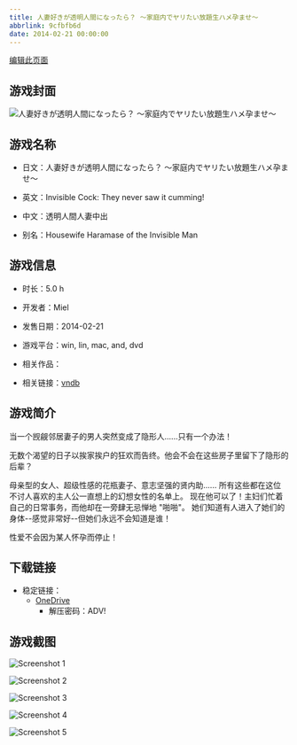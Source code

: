 ```yaml
---
title: 人妻好きが透明人間になったら？ ～家庭内でヤリたい放題生ハメ孕ませ～
abbrlink: 9cfbfb6d
date: 2014-02-21 00:00:00
---
```

[编辑此页面](https://github.com/ACG-3/ADV3-source/blob/main/source/_posts/games/%E4%BA%BA%E5%A6%BB%E5%A5%BD%E3%81%8D%E3%81%8C%E9%80%8F%E6%98%8E%E4%BA%BA%E9%96%93%E3%81%AB%E3%81%AA%E3%81%A3%E3%81%9F%E3%82%89%EF%BC%9F%20%EF%BD%9E%E5%AE%B6%E5%BA%AD%E5%86%85%E3%81%A7%E3%83%A4%E3%83%AA%E3%81%9F%E3%81%84%E6%94%BE%E9%A1%8C%E7%94%9F%E3%83%8F%E3%83%A1%E5%AD%95%E3%81%BE%E3%81%9B%EF%BD%9E.md)

## 游戏封面

![人妻好きが透明人間になったら？ ～家庭内でヤリたい放題生ハメ孕ませ～](https://pan.timero.xyz/d/onedrive/img_lib_001/%E4%BA%BA%E5%A6%BB%E5%A5%BD%E3%81%8D%E3%81%8C%E9%80%8F%E6%98%8E%E4%BA%BA%E9%96%93%E3%81%AB%E3%81%AA%E3%81%A3%E3%81%9F%E3%82%89%EF%BC%9F%20%EF%BD%9E%E5%AE%B6%E5%BA%AD%E5%86%85%E3%81%A7%E3%83%A4%E3%83%AA%E3%81%9F%E3%81%84%E6%94%BE%E9%A1%8C%E7%94%9F%E3%83%8F%E3%83%A1%E5%AD%95%E3%81%BE%E3%81%9B%EF%BD%9E_cover.avif)


## 游戏名称

- 日文：人妻好きが透明人間になったら？ ～家庭内でヤリたい放題生ハメ孕ませ～
- 英文：Invisible Cock: They never saw it cumming!
- 中文：透明人間人妻中出

- 别名：Housewife Haramase of the Invisible Man


## 游戏信息

- 时长：5.0 h
- 开发者：Miel
- 发售日期：2014-02-21
- 游戏平台：win, lin, mac, and, dvd
- 相关作品：

- 相关链接：[vndb](https://vndb.org/v14692)


## 游戏简介

当一个觊觎邻居妻子的男人突然变成了隐形人......只有一个办法！

无数个渴望的日子以挨家挨户的狂欢而告终。他会不会在这些房子里留下了隐形的后辈？

母亲型的女人、超级性感的花瓶妻子、意志坚强的贤内助......
所有这些都在这位不讨人喜欢的主人公一直想上的幻想女性的名单上。
现在他可以了！主妇们忙着自己的日常事务，而他却在一旁肆无忌惮地 "啪啪"。
她们知道有人进入了她们的身体--感觉非常好--但她们永远不会知道是谁！

性爱不会因为某人怀孕而停止！




## 下载链接

- 稳定链接：
    - [OneDrive](https://pan.timero.xyz/onedrive/adv_lib_001/%E4%BA%BA%E5%A6%BB%E5%A5%BD%E3%81%8D%E3%81%8C%E9%80%8F%E6%98%8E%E4%BA%BA%E9%96%93%E3%81%AB%E3%81%AA%E3%81%A3%E3%81%9F%E3%82%89%EF%BC%9F%20%EF%BD%9E%E5%AE%B6%E5%BA%AD%E5%86%85%E3%81%A7%E3%83%A4%E3%83%AA%E3%81%9F%E3%81%84%E6%94%BE%E9%A1%8C%E7%94%9F%E3%83%8F%E3%83%A1%E5%AD%95%E3%81%BE%E3%81%9B%EF%BD%9E)
        - 解压密码：ADV!



## 游戏截图


![Screenshot 1](https://pan.timero.xyz/d/onedrive/img_lib_001/%E4%BA%BA%E5%A6%BB%E5%A5%BD%E3%81%8D%E3%81%8C%E9%80%8F%E6%98%8E%E4%BA%BA%E9%96%93%E3%81%AB%E3%81%AA%E3%81%A3%E3%81%9F%E3%82%89%EF%BC%9F%20%EF%BD%9E%E5%AE%B6%E5%BA%AD%E5%86%85%E3%81%A7%E3%83%A4%E3%83%AA%E3%81%9F%E3%81%84%E6%94%BE%E9%A1%8C%E7%94%9F%E3%83%8F%E3%83%A1%E5%AD%95%E3%81%BE%E3%81%9B%EF%BD%9E_Screenshot_1.avif)

![Screenshot 2](https://pan.timero.xyz/d/onedrive/img_lib_001/%E4%BA%BA%E5%A6%BB%E5%A5%BD%E3%81%8D%E3%81%8C%E9%80%8F%E6%98%8E%E4%BA%BA%E9%96%93%E3%81%AB%E3%81%AA%E3%81%A3%E3%81%9F%E3%82%89%EF%BC%9F%20%EF%BD%9E%E5%AE%B6%E5%BA%AD%E5%86%85%E3%81%A7%E3%83%A4%E3%83%AA%E3%81%9F%E3%81%84%E6%94%BE%E9%A1%8C%E7%94%9F%E3%83%8F%E3%83%A1%E5%AD%95%E3%81%BE%E3%81%9B%EF%BD%9E_Screenshot_2.avif)

![Screenshot 3](https://pan.timero.xyz/d/onedrive/img_lib_001/%E4%BA%BA%E5%A6%BB%E5%A5%BD%E3%81%8D%E3%81%8C%E9%80%8F%E6%98%8E%E4%BA%BA%E9%96%93%E3%81%AB%E3%81%AA%E3%81%A3%E3%81%9F%E3%82%89%EF%BC%9F%20%EF%BD%9E%E5%AE%B6%E5%BA%AD%E5%86%85%E3%81%A7%E3%83%A4%E3%83%AA%E3%81%9F%E3%81%84%E6%94%BE%E9%A1%8C%E7%94%9F%E3%83%8F%E3%83%A1%E5%AD%95%E3%81%BE%E3%81%9B%EF%BD%9E_Screenshot_3.avif)

![Screenshot 4](https://pan.timero.xyz/d/onedrive/img_lib_001/%E4%BA%BA%E5%A6%BB%E5%A5%BD%E3%81%8D%E3%81%8C%E9%80%8F%E6%98%8E%E4%BA%BA%E9%96%93%E3%81%AB%E3%81%AA%E3%81%A3%E3%81%9F%E3%82%89%EF%BC%9F%20%EF%BD%9E%E5%AE%B6%E5%BA%AD%E5%86%85%E3%81%A7%E3%83%A4%E3%83%AA%E3%81%9F%E3%81%84%E6%94%BE%E9%A1%8C%E7%94%9F%E3%83%8F%E3%83%A1%E5%AD%95%E3%81%BE%E3%81%9B%EF%BD%9E_Screenshot_4.avif)

![Screenshot 5](https://pan.timero.xyz/d/onedrive/img_lib_001/%E4%BA%BA%E5%A6%BB%E5%A5%BD%E3%81%8D%E3%81%8C%E9%80%8F%E6%98%8E%E4%BA%BA%E9%96%93%E3%81%AB%E3%81%AA%E3%81%A3%E3%81%9F%E3%82%89%EF%BC%9F%20%EF%BD%9E%E5%AE%B6%E5%BA%AD%E5%86%85%E3%81%A7%E3%83%A4%E3%83%AA%E3%81%9F%E3%81%84%E6%94%BE%E9%A1%8C%E7%94%9F%E3%83%8F%E3%83%A1%E5%AD%95%E3%81%BE%E3%81%9B%EF%BD%9E_Screenshot_5.avif)

